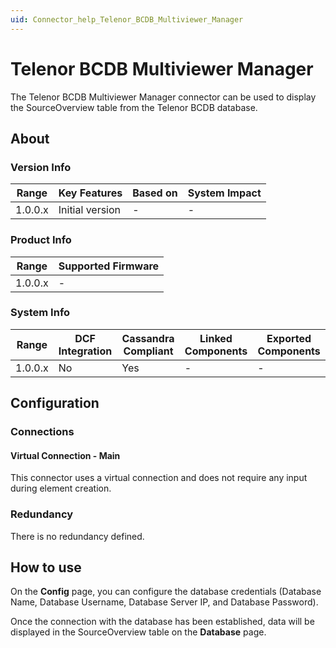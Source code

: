 ```yaml
---
uid: Connector_help_Telenor_BCDB_Multiviewer_Manager
---
```


# Telenor BCDB Multiviewer Manager

The Telenor BCDB Multiviewer Manager connector can be used to display the SourceOverview table from the Telenor BCDB database.

## About

### Version Info

| **Range** | **Key Features** | **Based on** | **System Impact** |
|-----------|------------------|--------------|-------------------|
| 1.0.0.x   | Initial version  | \-           | \-                |

### Product Info

| Range     | Supported Firmware     |
|-----------|------------------------|
| 1.0.0.x   | \-                     |

### System Info

| Range     | DCF Integration     | Cassandra Compliant     | Linked Components     | Exported Components     |
|-----------|---------------------|-------------------------|-----------------------|-------------------------|
| 1.0.0.x   | No                  | Yes                     | \-                    | \-                      |

## Configuration

### Connections

#### Virtual Connection - Main

This connector uses a virtual connection and does not require any input during element creation.

### Redundancy

There is no redundancy defined.

## How to use

On the **Config** page, you can configure the database credentials (Database Name, Database Username, Database Server IP, and Database Password).

Once the connection with the database has been established, data will be displayed in the SourceOverview table on the **Database** page.
